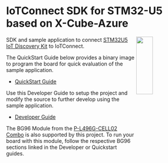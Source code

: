 # IoTConnect SDK for STM32-U5 based on X-Cube-Azure
<img src="IoTConnect/docs/media/top-90.png" width="30%" height="20%" align="right"/>

SDK and sample application to connect [STM32U5 IoT Discovery Kit](https://www.st.com/en/evaluation-tools/b-u585i-iot02a.html) to IoTConnect.

The QuickStart Guide below provides a binary image to program the board for quick evaluation of the sample application. 
* [QuickStart Guide](https://github.com/avnet-iotconnect/avnet-iotconnect.github.io/blob/main/documentation/iotc-azurertos-stm32-u5/QUICKSTART.md)

Use this Developer Guide to setup the project and modify the source to further develop using the sample application.
* [Developer Guide](https://github.com/avnet-iotconnect/avnet-iotconnect.github.io/blob/main/documentation/iotc-azurertos-stm32-u5/DEVELOPER_GUIDE.md)

The BG96 Module from the [P-L496G-CELL02 Combo](https://www.st.com/en/evaluation-tools/p-l496g-cell02.html) is also 
supported by this project. To run your board with this module, follow the respective BG96 sections linked in the Developer or Quickstart guides.
